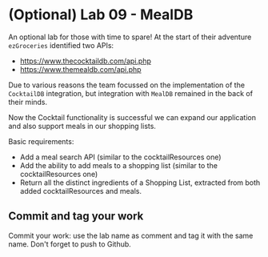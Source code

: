 # (Optional) Lab 09 - MealDB

An optional lab for those with time to spare! At the start of their adventure ``ezGroceries`` identified two APIs:

* https://www.thecocktaildb.com/api.php
* https://www.themealdb.com/api.php

Due to various reasons the team focussed on the implementation of the ``CocktailDB`` integration, but integration
with ``MealDB`` remained in the back of their minds.

Now the Cocktail functionality is successful we can expand our application and also support meals in our shopping lists.

Basic requirements:

* Add a meal search API (similar to the cocktailResources one)
* Add the ability to add meals to a shopping list (similar to the cocktailResources one)
* Return all the distinct ingredients of a Shopping List, extracted from both added cocktailResources and meals.

## Commit and tag your work

Commit your work: use the lab name as comment and tag it with the same name. Don't forget to push to Github.